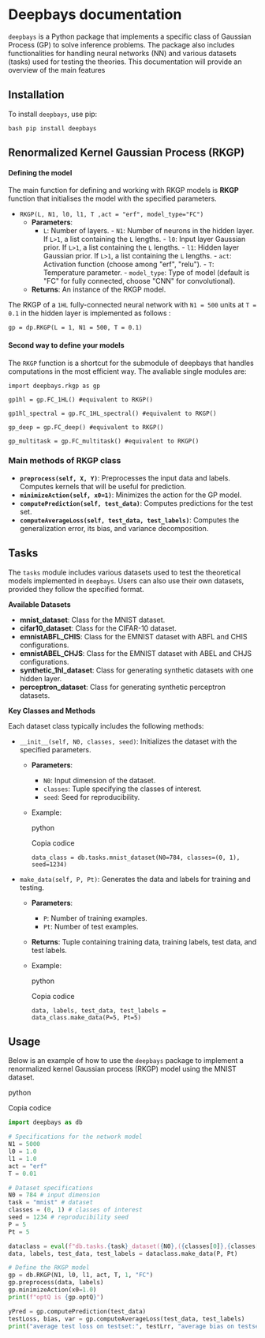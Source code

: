 # Deepbays documentation
`deepbays` is a Python package that implements a specific class of Gaussian Process (GP) to solve inference problems. The package also includes functionalities for handling neural networks (NN) and various datasets (tasks) used for testing the theories. This documentation will provide an overview of the main features
## Installation 
To install `deepbays`, use pip:
```
bash pip install deepbays
```

## Renormalized Kernel Gaussian Process (RKGP)
#### Defining the model 
The main function for defining and working with RKGP models is **RKGP** function that initialises the model with the specified parameters.

- `RKGP(L, N1, l0, l1, T ,act = "erf", model_type="FC")`
  - **Parameters**:
	 - `L`: Number of layers.
            - `N1`: Number of neurons in the hidden layer. If `L>1`, a list containing the `L` lengths. 
            - `l0`: Input layer Gaussian prior. If `L>1`, a list containing the `L` lengths.
            - `l1`: Hidden layer Gaussian prior. If `L>1`, a list containing the `L` lengths.
            - `act`: Activation function (choose among "erf", "relu").
            - `T`: Temperature parameter.
            - `model_type`: Type of model (default is "FC" for fully connected, choose "CNN" for convolutional).
  - **Returns**: An instance of the RKGP model.

The RKGP of a `1HL` fully-connected neural network with `N1 = 500` units at `T = 0.1` in the hidden layer is implemented as follows : 
```
gp = dp.RKGP(L = 1, N1 = 500, T = 0.1)
```
#### Second way to define your models
The `RKGP` function is a shortcut for the submodule of deepbays that handles computations in the most efficient way. The avaliable single modules are:
```
import deepbays.rkgp as gp

gp1hl = gp.FC_1HL() #equivalent to RKGP()

gp1hl_spectral = gp.FC_1HL_spectral() #equivalent to RKGP()

gp_deep = gp.FC_deep() #equivalent to RKGP()

gp_multitask = gp.FC_multitask() #equivalent to RKGP()
```

### Main methods of RKGP class

- **`preprocess(self, X, Y)`**: Preprocesses the input data and labels. Computes kernels that will be useful for prediction.
- **`minimizeAction(self, x0=1)`**: Minimizes the action for the GP model.
- **`computePrediction(self, test_data)`**: Computes predictions for the test set.
- **`computeAverageLoss(self, test_data, test_labels)`**: Computes the generalization error, its bias, and variance decomposition.

## Tasks
The `tasks` module includes various datasets used to test the theoretical models implemented in `deepbays`. Users can also use their own datasets, provided they follow the specified format.

**Available Datasets**

- **mnist_dataset**: Class for the MNIST dataset.
- **cifar10_dataset**: Class for the CIFAR-10 dataset.
- **emnistABFL_CHIS**: Class for the EMNIST dataset with ABFL and CHIS configurations.
- **emnistABEL_CHJS**: Class for the EMNIST dataset with ABEL and CHJS configurations.
- **synthetic_1hl_dataset**: Class for generating synthetic datasets with one hidden layer.
- **perceptron_dataset**: Class for generating synthetic perceptron datasets.

**Key Classes and Methods**

Each dataset class typically includes the following methods:

- `__init__(self, N0, classes, seed)`: Initializes the dataset with the specified parameters.
    
    - **Parameters**:
        - `N0`: Input dimension of the dataset.
        - `classes`: Tuple specifying the classes of interest.
        - `seed`: Seed for reproducibility.
    - Example:
        
        python
        
        Copia codice
        
        `data_class = db.tasks.mnist_dataset(N0=784, classes=(0, 1), seed=1234)`
        
- `make_data(self, P, Pt)`: Generates the data and labels for training and testing.
    
    - **Parameters**:
        - `P`: Number of training examples.
        - `Pt`: Number of test examples.
    - **Returns**: Tuple containing training data, training labels, test data, and test labels.
    - Example:
        
        python
        
        Copia codice
        
        `data, labels, test_data, test_labels = data_class.make_data(P=5, Pt=5)`
## Usage

Below is an example of how to use the `deepbays` package to implement a renormalized kernel Gaussian process (RKGP) model using the MNIST dataset.

python

Copia codice

```python
import deepbays as db

# Specifications for the network model
N1 = 5000
l0 = 1.0
l1 = 1.0
act = "erf"
T = 0.01

# Dataset specifications
N0 = 784 # input dimension
task = "mnist" # dataset
classes = (0, 1) # classes of interest
seed = 1234 # reproducibility seed
P = 5
Pt = 5

dataclass = eval(f"db.tasks.{task}_dataset({N0},({classes[0]},{classes[1]}), {seed})")
data, labels, test_data, test_labels = dataclass.make_data(P, Pt)

# Define the RKGP model
gp = db.RKGP(N1, l0, l1, act, T, 1, "FC")
gp.preprocess(data, labels)
gp.minimizeAction(x0=1.0)
print(f"optQ is {gp.optQ}")

yPred = gp.computePrediction(test_data)
testLoss, bias, var = gp.computeAverageLoss(test_data, test_labels)
print("average test loss on testset:", testLrr, "average bias on testset:", bias, "average variance on testset:", var)

```
